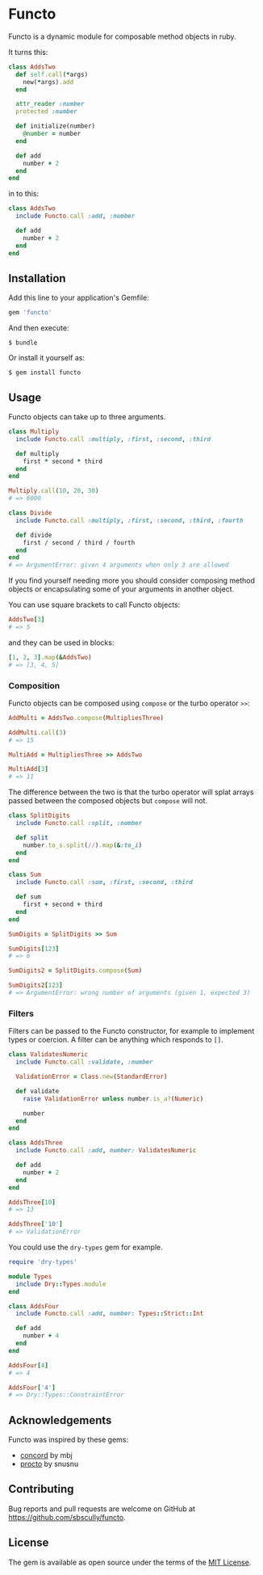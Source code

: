 # Functo

Functo is a dynamic module for composable method objects in ruby.

It turns this:

```ruby
class AddsTwo
  def self.call(*args)
    new(*args).add
  end

  attr_reader :number
  protected :number

  def initialize(number)
    @number = number
  end

  def add
    number + 2
  end
end
```

in to this:

```ruby
class AddsTwo
  include Functo.call :add, :number

  def add
    number + 2
  end
end
```

## Installation

Add this line to your application's Gemfile:

```ruby
gem 'functo'
```

And then execute:

    $ bundle

Or install it yourself as:

    $ gem install functo

## Usage

Functo objects can take up to three arguments.

```ruby
class Multiply
  include Functo.call :multiply, :first, :second, :third

  def multiply
    first * second * third
  end
end

Multiply.call(10, 20, 30)
# => 6000

class Divide
  include Functo.call :multiply, :first, :second, :third, :fourth

  def divide
    first / second / third / fourth
  end
end
# => ArgumentError: given 4 arguments when only 3 are allowed
```

If you find yourself needing more you should consider composing method objects or encapsulating some of your arguments in another object.

You can use square brackets to call Functo objects:

```ruby
AddsTwo[3]
# => 5
```

and they can be used in blocks:

```ruby
[1, 2, 3].map(&AddsTwo)
# => [3, 4, 5]
```

### Composition

Functo objects can be composed using `compose` or the turbo operator `>>`:

```ruby
AddMulti = AddsTwo.compose(MultipliesThree)

AddMulti.call(3)
# => 15

MultiAdd = MultipliesThree >> AddsTwo

MultiAdd[3]
# => 11
```

The difference between the two is that the turbo operator will splat arrays passed between the composed objects but `compose` will not.

```ruby
class SplitDigits
  include Functo.call :split, :number

  def split
    number.to_s.split(//).map(&:to_i)
  end
end

class Sum
  include Functo.call :sum, :first, :second, :third

  def sum
    first + second + third
  end
end

SumDigits = SplitDigits >> Sum

SumDigits[123]
# => 6

SumDigits2 = SplitDigits.compose(Sum)

SumDigits2[123]
# => ArgumentError: wrong number of arguments (given 1, expected 3)
```

### Filters

Filters can be passed to the Functo constructor, for example to implement types or coercion. A filter can be anything which responds to `[]`.

```ruby
class ValidatesNumeric
  include Functo.call :validate, :number

  ValidationError = Class.new(StandardError)

  def validate
    raise ValidationError unless number.is_a?(Numeric)

    number
  end
end

class AddsThree
  include Functo.call :add, number: ValidatesNumeric

  def add
    number + 2
  end
end

AddsThree[10]
# => 13

AddsThree['10']
# => ValidationError
```

You could use the `dry-types` gem for example.

```ruby
require 'dry-types'

module Types
  include Dry::Types.module
end

class AddsFour
  include Functo.call :add, number: Types::Strict::Int

  def add
    number + 4
  end
end

AddsFour[4]
# => 4

AddsFour['4']
# => Dry::Types::ConstraintError

```

## Acknowledgements

Functo was inspired by these gems:

* [concord](https://github.com/mbj/concord) by mbj
* [procto](https://github.com/snusnu/procto) by snusnu

## Contributing

Bug reports and pull requests are welcome on GitHub at https://github.com/sbscully/functo.


## License

The gem is available as open source under the terms of the [MIT License](http://opensource.org/licenses/MIT).

